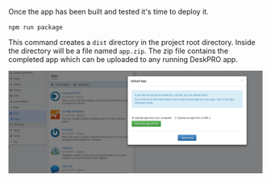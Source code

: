 Once the app has been built and tested it's time to deploy it.

```
npm run package
```

This command creates a `dist` directory in the project root directory. Inside the directory will be a file named `app.zip`. The zip file contains the completed app which can be uploaded to any running DeskPRO app.

![screenshot](/images/tutorials/deploy.png)
